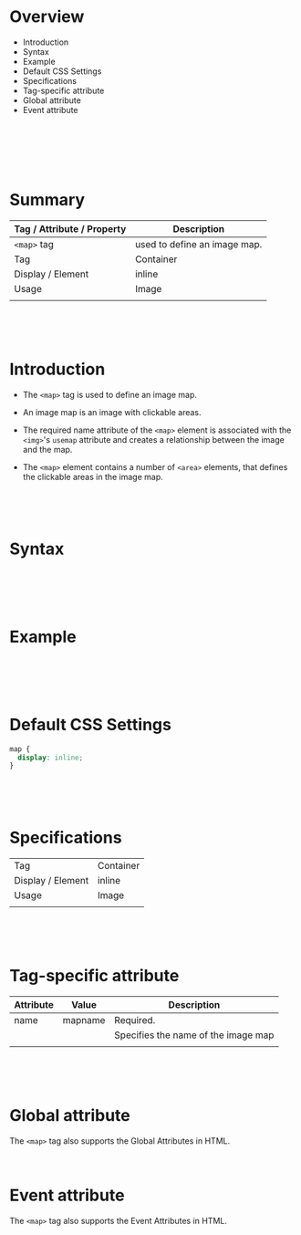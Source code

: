 # Overview

- Introduction
- Syntax
- Example
- Default CSS Settings
- Specifications
- Tag-specific attribute
- Global attribute
- Event attribute

&nbsp;

&nbsp;

&nbsp;

# Summary

| Tag / Attribute / Property | Description                  |
| -------------------------- | ---------------------------- |
| `<map>` tag                | used to define an image map. |
| Tag                        | Container                    |
| Display / Element          | inline                       |
| Usage                      | Image                        |
|                            |                              |

&nbsp;

&nbsp;

# Introduction

- The `<map>` tag is used to define an image map.

- An image map is an image with clickable areas.

- The required name attribute of the `<map>` element is associated with the `<img>`'s `usemap` attribute and creates a relationship between the image and the map.

- The `<map>` element contains a number of `<area>` elements, that defines the clickable areas in the image map.

&nbsp;

&nbsp;

# Syntax

```html

```

&nbsp;

&nbsp;

# Example

```html

```

&nbsp;

&nbsp;

# Default CSS Settings

```css
map {
  display: inline;
}
```

&nbsp;

&nbsp;

# Specifications

|                   |           |
| ----------------- | --------- |
| Tag               | Container |
| Display / Element | inline    |
| Usage             | Image     |
|                   |           |

&nbsp;

&nbsp;

# Tag-specific attribute

| Attribute | Value   | Description                         |
| --------- | ------- | ----------------------------------- |
| name      | mapname | Required.                           |
|           |         | Specifies the name of the image map |
|           |         |                                     |

&nbsp;

&nbsp;

# Global attribute

The `<map>` tag also supports the Global Attributes in HTML.

&nbsp;

# Event attribute

The `<map>` tag also supports the Event Attributes in HTML.

&nbsp;
